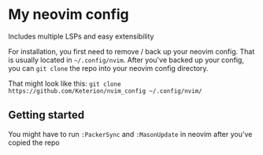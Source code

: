 # My neovim config
Includes multiple LSPs and easy extensibility

For installation, you first need to remove / back up your neovim config. That is usually located in `~/.config/nvim`. 
After you've backed up your config, you can `git clone` the repo into your neovim config directory.


That might look like this: `git clone https://github.com/Keterion/nvim_config ~/.config/nvim/`

## Getting started
You might have to run `:PackerSync` and `:MasonUpdate` in neovim after you've copied the repo
